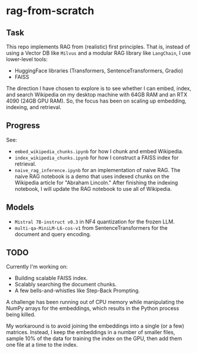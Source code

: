 # rag-from-scratch
## Task
This repo implements RAG from (realistic) first principles. That is, instead of using a Vector DB like `Milvus` and a modular RAG library like `LangChain`, I use lower-level tools:
* HuggingFace libraries (Transformers, SentenceTransformers, Gradio)
* FAISS

The direction I have chosen to explore is to see whether I can embed, index, and search Wikipedia on my desktop machine with 64GB RAM and an RTX 4090 (24GB GPU RAM). So, the focus has been on scaling up embedding, indexing, and retrieval.

## Progress
See:
* `embed_wikipedia_chunks.ipynb` for how I chunk and embed Wikipedia.
* `index_wikipedia_chunks.ipynb` for how I construct a FAISS index for retrieval.
* `naive_rag_inference.ipynb` for an implementation of naive RAG.
The naive RAG notebook is a demo that uses indexed chunks on the Wikipedia article for "Abraham Lincoln." After finishing the indexing notebook, I will update the RAG notebook to use all of Wikipedia.

## Models
* `Mistral 7B-instruct v0.3` in NF4 quantization for the frozen LLM.
* `multi-qa-MiniLM-L6-cos-v1` from SentenceTransformers for the document and query encoding.

## TODO
Currently I'm working on:
* Building scalable FAISS index.
* Scalably searching the document chunks.
* A few bells-and-whistles like Step-Back Prompting.

A challenge has been running out of CPU memory while manipulating the NumPy arrays for the embeddings, which results in the Python process being killed.

My workaround is to avoid joining the embeddings into a single (or a few) matrices. Instead, I keep the embeddings in a number of smaller files, sample 10% of the data for training the index on the GPU, then add them one file at a time to the index.
